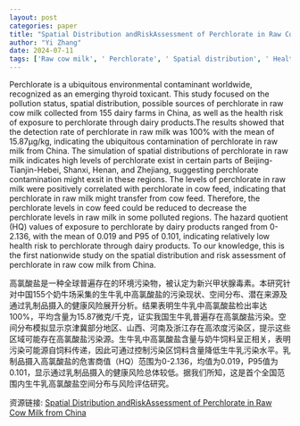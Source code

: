 ```yaml
---
layout: post
categories: paper
title: "Spatial Distribution andRiskAssessment of Perchlorate in Raw Cow Milk from China"
author: "Yi Zhang"
date: 2024-07-11
tags: ['Raw cow milk', ' Perchlorate', ' Spatial distribution', ' Health risk']
---
```


Perchlorate is a ubiquitous environmental contaminant worldwide, recognized as an emerging thyroid toxicant. This study focused on the pollution status, spatial distribution, possible sources of perchlorate in raw cow milk collected from 155 dairy farms in China, as well as the health risk of exposure to perchlorate through dairy products.The results showed that the detection rate of perchlorate in raw milk was 100% with the mean of 15.87μg/kg, indicating the ubiquitous contamination of perchlorate in raw milk from China. The simulation of spatial distributions of perchlorate in raw milk indicates high levels of perchlorate exist in certain parts of Beijing-Tianjin-Hebei, Shanxi, Henan, and Zhejiang, suggesting perchlorate contamination might exsit in these regions. The levels of perchlorate in raw milk were positively correlated with perchlorate in cow feed, indicating that perchlorate in raw milk might transfer from cow feed. Therefore, the perchlorate levels in cow feed could be reduced to decrease the perchlorate levels in raw milk in some polluted regions. The hazard quotient (HQ) values of exposure to perchlorate by dairy products ranged from 0-2.136, with the mean of 0.019 and P95 of 0.101, indicating relatively low health risk to perchlorate through dairy products. To our knowledge, this is the first nationwide study on the spatial distribution and risk assessment of perchlorate in raw cow milk from China.

高氯酸盐是一种全球普遍存在的环境污染物，被认定为新兴甲状腺毒素。本研究针对中国155个奶牛场采集的生牛乳中高氯酸盐的污染现状、空间分布、潜在来源及通过乳制品摄入的健康风险展开分析。结果表明生牛乳中高氯酸盐检出率达100%，平均含量为15.87微克/千克，证实我国生牛乳普遍存在高氯酸盐污染。空间分布模拟显示京津冀部分地区、山西、河南及浙江存在高浓度污染区，提示这些区域可能存在高氯酸盐污染源。生牛乳中高氯酸盐含量与奶牛饲料呈正相关，表明污染可能源自饲料传递，因此可通过控制污染区饲料含量降低生牛乳污染水平。乳制品摄入高氯酸盐的危害商值（HQ）范围为0-2.136，均值为0.019，P95值为0.101，显示通过乳制品摄入的健康风险总体较低。据我们所知，这是首个全国范围内生牛乳高氯酸盐空间分布与风险评估研究。

资源链接: [Spatial Distribution andRiskAssessment of Perchlorate in Raw Cow Milk from China](https://papers.ssrn.com/sol3/papers.cfm?abstract_id=4884514)
